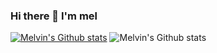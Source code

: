 ### Hi there 👋 I'm mel
[![Melvin's Github stats](https://github-readme-stats.vercel.app/api?username=LucasMelvin15)](https://github.com/LucasMelvin15/github-readme-stats)
![Melvin's Github stats](https://github-readme-stats.vercel.app/api?username=LucasMelvin15&show_icons=true)
<!--
**LucasMelvin15/LucasMelvin15** is a ✨ _special_ ✨ repository because its `README.md` (this file) appears on your GitHub profile.

Here are some ideas to get you started:

- 🔭 I’m currently working on ...
- 🌱 I’m currently learning ...
- 👯 I’m looking to collaborate on ...
- 🤔 I’m looking for help with ...
- 💬 Ask me about ...
- 📫 How to reach me: ...
- 😄 Pronouns: ...
- ⚡ Fun fact: ...
-->
